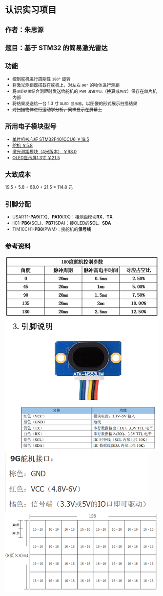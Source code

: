 # 认识实习项目

## 作者：朱思源

## 题目：基于 STM32 的简易激光雷达

## 功能

<!-- * 能够扫描前方 `180°` 范围内的物体
* 将扫描结果以图像的形式显示在屏幕上 -->
* 控制舵机进行周期性 `180°` 旋转
* 将激光测距器搭载在舵机上，对左右 `90°` 的物体进行测距
* 将`测距结果`结合测距时发送给舵机的 `PWM 波占空比`（换算成`角度`）保存在单片机内部
* 将结果发送给一台 1.3 寸 `OLED 显示器`，以图像的形式展示扫描结果
* ~~对扫描物体进行运动学分析，同样显示在屏幕上~~

## 所用电子模块型号

* [单片机核心板 STM32F401CCU6 ￥19.5](https://item.taobao.com/item.htm?spm=a230r.1.14.1.414c49b9PCIWEk&id=673430906769&ns=1&abbucket=9&mt=)
* [舵机 ￥5.8](https://detail.tmall.com/item.htm?spm=a230r.1.14.51.598e7ffcO4JutW&id=628478684024&ns=1&abbucket=9)
* [激光测距模块（4米版本） ￥68.0](https://detail.tmall.com/item.htm?spm=a230r.1.14.16.2c593ce618qCLg&id=651558248343&ns=1&abbucket=9&skuId=4879795303518)
* [OLED显示屏1.3寸 ￥21.5](https://item.taobao.com/item.htm?spm=a230r.1.14.16.77a652684Hiazm&id=562145367495&ns=1&abbucket=9#detail)

## 大致成本

19.5 + 5.8 + 68.0 + 21.5 = 114.8 元

## 引脚分配

* USART1-**PA9**(TX)、**PA10**(RX)：接测距模块**RX**、**TX**
* IIC1-**PB6**(SCL)、**PB7**(SDA)：接OLED的**SCL**、**SDA**
* TIM10CH1-**PB8**(PWM)：接舵机的**信号线**

## 参考资料

![舵机占空比](./img/pwm.png)  
![传感器引脚](./img/sensor.png)  
![舵机引脚](./img/steering_engine.png)
![OLED](./img/oled.png)
